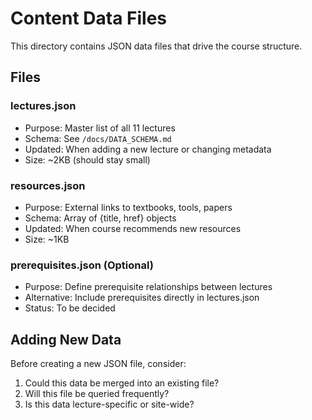 # Content Data Files

This directory contains JSON data files that drive the course structure.

## Files

### lectures.json
- Purpose: Master list of all 11 lectures
- Schema: See `/docs/DATA_SCHEMA.md`
- Updated: When adding a new lecture or changing metadata
- Size: ~2KB (should stay small)

### resources.json
- Purpose: External links to textbooks, tools, papers
- Schema: Array of {title, href} objects
- Updated: When course recommends new resources
- Size: ~1KB

### prerequisites.json (Optional)
- Purpose: Define prerequisite relationships between lectures
- Alternative: Include prerequisites directly in lectures.json
- Status: To be decided

## Adding New Data

Before creating a new JSON file, consider:
1. Could this data be merged into an existing file?
2. Will this file be queried frequently?
3. Is this data lecture-specific or site-wide?
